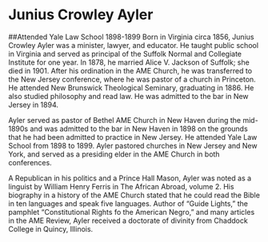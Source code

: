 # Junius Crowley Ayler
##Attended Yale Law School 1898-1899
Born in Virginia circa 1856, Junius Crowley Ayler was a minister, lawyer, and educator. He taught public school in Virginia and served as principal of the Suffolk Normal and Collegiate Institute for one year. In 1878, he married Alice V. Jackson of Suffolk; she died in 1901. After his ordination in the AME Church, he was transferred to the New Jersey conference, where he was pastor of a church in Princeton. He attended New Brunswick Theological Seminary, graduating in 1886. He also studied philosophy and read law. He was admitted to the bar in New Jersey in 1894.

Ayler served as pastor of Bethel AME Church in New Haven during the mid-1890s and was admitted to the bar in New Haven in 1898 on the grounds that he had been admitted to practice in New Jersey. He attended Yale Law School from 1898 to 1899. Ayler pastored churches in New Jersey and New York, and served as a presiding elder in the AME Church in both conferences. 

A Republican in his politics and a Prince Hall Mason, Ayler was noted as a linguist by William Henry Ferris in The African Abroad, volume 2. His biography in a history of the AME Church stated that he could read the Bible in ten languages and speak five languages. Author of “Guide Lights,” the pamphlet “Constitutional Rights fo the American Negro,” and many articles in the AME Review, Ayler received a doctorate of divinity from Chaddock College in Quincy, Illinois. 
